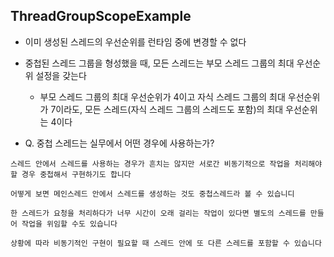 ## ThreadGroupScopeExample

- 이미 생성된 스레드의 우선순위를 런타임 중에 변경할 수 없다
- 중첩된 스레드 그룹을 형성했을 때, 모든 스레드는 부모 스레드 그룹의 최대 우선순위 설정을 갖는다 
  - 부모 스레드 그룹의 최대 우선순위가 4이고 자식 스레드 그룹의 최대 우선순위가 7이라도, 모든 스레드(자식 스레드 그룹의 스레드도 포함)의 최대 우선순위는 4이다

- Q. 중첩 스레드는 실무에서 어떤 경우에 사용하는가?
```text
스레드 안에서 스레드를 사용하는 경우가 흔치는 않지만 서로간 비동기적으로 작업을 처리해야 할 경우 중첩해서 구현하기도 합니다

어떻게 보면 메인스레드 안에서 스레드를 생성하는 것도 중첩스레드라 볼 수 있습니디

한 스레드가 요청을 처리하다가 너무 시간이 오래 걸리는 작업이 있다면 별도의 스레드를 만들어 작업을 위임할 수도 있습니다

상황에 따라 비동기적인 구현이 필요할 때 스레드 안에 또 다른 스레드를 포함할 수 있습니다
```